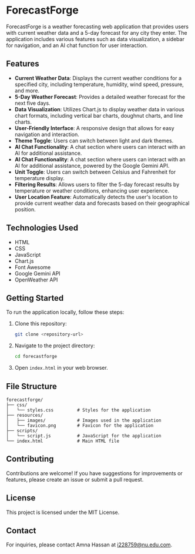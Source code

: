 # ForecastForge

ForecastForge is a weather forecasting web application that provides users with current weather data and a 5-day forecast for any city they enter. The application includes various features such as data visualization, a sidebar for navigation, and an AI chat function for user interaction.

## Features

- **Current Weather Data**: Displays the current weather conditions for a specified city, including temperature, humidity, wind speed, pressure, and more.
- **5-Day Weather Forecast**: Provides a detailed weather forecast for the next five days.
- **Data Visualization**: Utilizes Chart.js to display weather data in various chart formats, including vertical bar charts, doughnut charts, and line charts.
- **User-Friendly Interface**: A responsive design that allows for easy navigation and interaction.
- **Theme Toggle**: Users can switch between light and dark themes.
- **AI Chat Functionality**: A chat section where users can interact with an AI for additional assistance.
- **AI Chat Functionality**: A chat section where users can interact with an AI for additional assistance, powered by the Google Gemini API.
- **Unit Toggle**: Users can switch between Celsius and Fahrenheit for temperature display.
- **Filtering Results**: Allows users to filter the 5-day forecast results by temperature or weather conditions, enhancing user experience.
- **User Location Feature**: Automatically detects the user's location to provide current weather data and forecasts based on their geographical position.

## Technologies Used

- HTML
- CSS
- JavaScript
- Chart.js
- Font Awesome
- Google Gemini API
- OpenWeather API

## Getting Started

To run the application locally, follow these steps:

1. Clone this repository:
   ```bash
   git clone <repository-url>
   ```

2. Navigate to the project directory:
   ```bash
   cd forecastforge
   ```

3. Open `index.html` in your web browser.

## File Structure

```plaintext
forecastforge/
├── css/
│   └── styles.css         # Styles for the application
├── resources/
│   ├── images/            # Images used in the application
│   └── favicon.png        # Favicon for the application
├── scripts/
│   └── script.js          # JavaScript for the application
└── index.html             # Main HTML file
```

## Contributing

Contributions are welcome! If you have suggestions for improvements or features, please create an issue or submit a pull request.

## License

This project is licensed under the MIT License.

## Contact

For inquiries, please contact Amna Hassan at [i228759@nu.edu.com](mailto:i228759@nu.edu.com).
